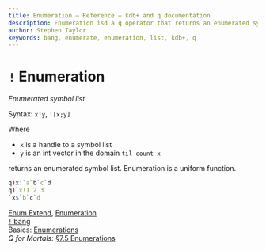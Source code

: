 ```yaml
---
title: Enumeration – Reference – kdb+ and q documentation
description: Enumeration isd a q operator that returns an enumerated symbol list.
author: Stephen Taylor
keywords: bang, enumerate, enumeration, list, kdb+, q
---
```

# `!` Enumeration



_Enumerated symbol list_

Syntax: `x!y`, `![x;y]`

Where 

-   `x` is a handle to a symbol list
-   `y` is an int vector in the domain `til count x`

returns an enumerated symbol list.
Enumeration is a uniform function.

```q
q)x:`a`b`c`d
q)`x!1 2 3
`x$`b`c`d
```


<i class="far fa-hand-point-right"></i> 
[Enum Extend](enum-extend.md),
[Enumeration](enumeration.md)  
[`!` bang](overloads.md#bang)  
Basics: [Enumerations](../basics/enumerations.md)  
_Q for Mortals:_ [§7.5 Enumerations](/q4m3/7_Transforming_Data/#75-enumerations)


